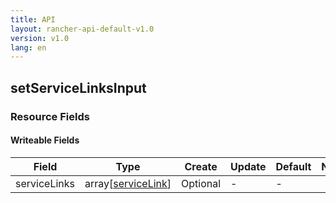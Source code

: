 ```yaml
---
title: API
layout: rancher-api-default-v1.0
version: v1.0
lang: en
---
```


## setServiceLinksInput



### Resource Fields

#### Writeable Fields

Field | Type | Create | Update | Default | Notes
---|---|---|---|---|---
serviceLinks | array[[serviceLink]({{site.baseurl}}/rancher/{{page.version}}/{{page.lang}}/api/api-resources/serviceLink/)] | Optional | - | - | 



<br>
